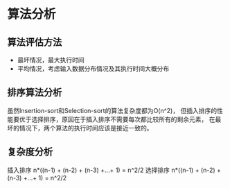 算法分析
==================

算法评估方法
-------------
+ 最坏情况，最大执行时间
+ 平均情况，考虑输入数据分布情况及其执行时间大概分布

排序算法分析
------
虽然Insertion-sort和Selection-sort的算法复杂度都为O(n^2)，
但插入排序的性能要优于选择排序，原因在于插入排序不需要每次都比较所有的剩余元素，
在最坏的情况下，两个算法的执行时间应该是接近一致的。

复杂度分析
-----
插入排序
n*((n-1) + (n-2) + (n-3) +...+ 1) = n^2/2
选择排序
n*((n-1) + (n-2) + (n-3) +...+ 1) = n^2/2